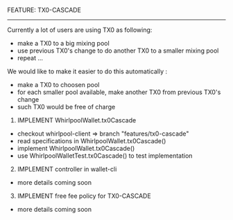 FEATURE: TX0-CASCADE
____________________

Currently a lot of users are using TX0 as following:
- make a TX0 to a big mixing pool
- use previous TX0's change to do another TX0 to a smaller mixing pool
- repeat ...

We would like to make it easier to do this automatically :
- make a TX0 to choosen pool
- for each smaller pool available, make another TX0 from previous TX0's change
- such TX0 would be free of charge

1. IMPLEMENT WhirlpoolWallet.tx0Cascade

- checkout whirlpool-client => branch "features/tx0-cascade"
- read specifications in WhirlpoolWallet.tx0Cascade()
- implement WhirlpoolWallet.tx0Cascade()
- use WhirlpoolWalletTest.tx0Cascade() to test implementation


2. IMPLEMENT controller in wallet-cli

- more details coming soon


3. IMPLEMENT free fee policy for TX0-CASCADE

- more details coming soon
